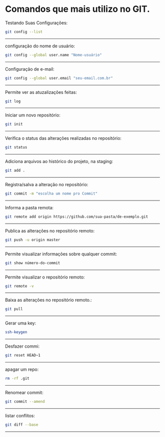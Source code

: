 # Comandos que mais utilizo no GIT.

Testando Suas Configurações:
```bash
git config --list
```
---

configuração do nome de usuário:
```bash
git config --global user.name "Nome-usuário"
```

---

Configuração de e-mail:
```bash
git config --global user.email "seu-email.com.br"
```
---
Permite ver as atuzalizações feitas:
```bash
git log
```
---
Iniciar um novo repositório:
```bash
git init
```
---

Verifica o status das alterações realizadas no repositório:
```bash
git status
```
---
Adiciona arquivos ao histórico do projeto, na staging:
```bash
git add .
```
---
Registra/salva a alteração no repositório:
```bash
git commit -m "escolha um nome pro Commit"
```
---
Informa a pasta remota:
```bash
git remote add origin https://github.com/sua-pasta/de-exemplo.git
```
---
Publica as alterações no repositório remoto:
```bash
git push -u origin master
```
---
Permite visualizar informações sobre qualquer commit:
```bash
git show número-do-commit
```
---
Permite visualizar o repositório remoto:
```bash
git remote -v
```
---
Baixa as alterações no repositório remoto.:
```bash
git pull
```
---
Gerar uma key:
```bash
ssh-keygen
```
---
Desfazer commi:
```bash
git reset HEAD~1
```
---
apagar um repo:
```bash
rm -rf .git
```
---
Renomear commit:
```bash
git commit --amend
```
---
listar conflitos:
```bash
git diff --base
```
---